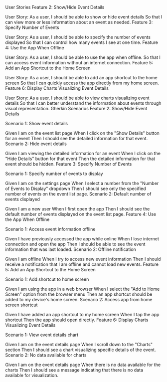 User Stories
Feature 2: Show/Hide Event Details

User Story:
As a user,
I should be able to show or hide event details
So that I can view more or less information about an event as needed.
Feature 3: Specify Number of Events

User Story:
As a user,
I should be able to specify the number of events displayed
So that I can control how many events I see at one time.
Feature 4: Use the App When Offline

User Story:
As a user,
I should be able to use the app when offline.
So that I can access event information without an internet connection.
Feature 5: Add an App Shortcut to the Home Screen

User Story:
As a user,
I should be able to add an app shortcut to the home screen
So that I can quickly access the app directly from my home screen.
Feature 6: Display Charts Visualizing Event Details

User Story:
As a user,
I should be able to view charts visualizing event details
So that I can better understand the information about events through visual representation.
Gherkin Scenarios
Feature 2: Show/Hide Event Details

Scenario 1: Show event details

Given I am on the event list page
When I click on the "Show Details" button for an event
Then I should see the detailed information for that event.
Scenario 2: Hide event details

Given I am viewing the detailed information for an event
When I click on the "Hide Details" button for that event
Then the detailed information for that event should be hidden.
Feature 3: Specify Number of Events

Scenario 1: Specify number of events to display

Given I am on the settings page
When I select a number from the "Number of Events to Display" dropdown
Then I should see only the specified number of events on the event list page.
Scenario 2: Default number of events displayed

Given I am a new user
When I first open the app
Then I should see the default number of events displayed on the event list page.
Feature 4: Use the App When Offline

Scenario 1: Access event information offline

Given I have previously accessed the app while online
When I lose internet connection and open the app
Then I should be able to see the event information that was last loaded.
Scenario 2: Offline notification

Given I am offline
When I try to access new event information
Then I should receive a notification that I am offline and cannot load new events.
Feature 5: Add an App Shortcut to the Home Screen

Scenario 1: Add shortcut to home screen

Given I am using the app in a web browser
When I select the "Add to Home Screen" option from the browser menu
Then an app shortcut should be added to my device's home screen.
Scenario 2: Access app from home screen shortcut

Given I have added an app shortcut to my home screen
When I tap the app shortcut
Then the app should open directly.
Feature 6: Display Charts Visualizing Event Details

Scenario 1: View event details chart

Given I am on the event details page
When I scroll down to the "Charts" section
Then I should see a chart visualizing specific details of the event.
Scenario 2: No data available for charts

Given I am on the event details page
When there is no data available for the charts
Then I should see a message indicating that there is no data available for visualization.
